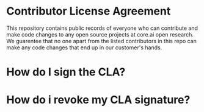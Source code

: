 # Contributor License Agreement
This repository contains public records of everyone who can contribute and make code changes to any open source projects at core.ai open research. We guarentee that no one apart from the listed contributors in this repo can make any code changes that end up in our customer's hands.

# How do I sign the CLA?

# How do i revoke my CLA signature? 
